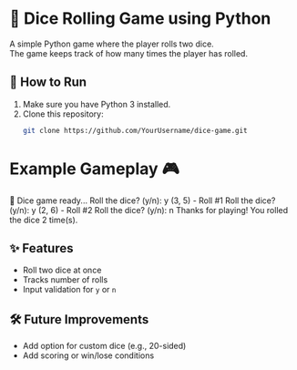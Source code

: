 # 🎲 Dice Rolling Game using Python

A simple Python game where the player rolls two dice.  
The game keeps track of how many times the player has rolled.

## 🚀 How to Run

1. Make sure you have Python 3 installed.  
2. Clone this repository:  
   ```bash
   git clone https://github.com/YourUsername/dice-game.git
# Example Gameplay 🎮
🎲 Dice game ready...
Roll the dice? (y/n): y
(3, 5) - Roll #1
Roll the dice? (y/n): y
(2, 6) - Roll #2
Roll the dice? (y/n): n
Thanks for playing! You rolled the dice 2 time(s).

## ✨ Features
- Roll two dice at once
- Tracks number of rolls
- Input validation for `y` or `n`

## 🛠️ Future Improvements
- Add option for custom dice (e.g., 20-sided)
- Add scoring or win/lose conditions
